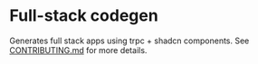 # Full-stack codegen

Generates full stack apps using trpc + shadcn components.
See [CONTRIBUTING.md](https://github.com/appdotbuild/agent/blob/main/CONTRIBUTING.md) for more details.
